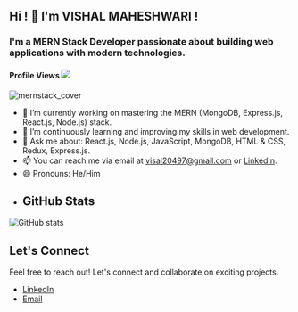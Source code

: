 ## Hi !  👋  I'm VISHAL MAHESHWARI !

### I'm a MERN Stack Developer passionate about building web applications with modern technologies.
#### Profile Views ![](https://hits.seeyoufarm.com/api/count/incr/badge.svg?url=https%3A%2F%2Fgithub.com%2FVisal20497)
![mernstack_cover](https://github.com/Visal20497/Visal20497/assets/147162171/ce5d5a4a-6bf6-4ceb-8e2a-69f61e22e5d0)

- 🔭 I’m currently working on mastering the MERN (MongoDB, Express.js, React.js, Node.js) stack.
- 🌱 I’m continuously learning and improving my skills in web development.
- 💬 Ask me about: React.js, Node.js, JavaScript, MongoDB, HTML & CSS, Redux, Express.js.
- 📫 You can reach me via email at visal20497@gmail.com or [LinkedIn](https://www.linkedin.com/in/vishal-maheshwari-292142184/).
- 😄 Pronouns: He/Him
- ## GitHub Stats
![GitHub stats](https://github-readme-stats.vercel.app/api?username=Visal20497&show_icons=true&theme=radical)
## Let's Connect
Feel free to reach out! Let's connect and collaborate on exciting projects.
- [LinkedIn](https://www.linkedin.com/in/vishal-maheshwari-292142184/)
- [Email](mailto:visal20497@gmail.com)
